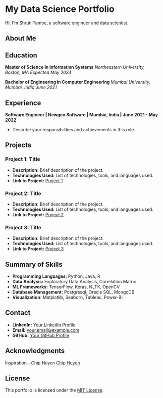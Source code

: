 # My Data Science Portfolio

Hi, I'm Shruti Tambe, a software engineer and data scientist.

## About Me

## Education

**Master of Science in Information Systems**
*Northeastern University, Boston, MA*
*Expected May 2024*

**Bachelor of Engineering in Computer Engineering**
*Mumbai University, Mumbai, India*
*June 2021*

## Experience

**Software Engineer | Newgen Software | Mumbai, India | June 2021 - May 2022**

- Describe your responsibilities and achievements in this role.


## Projects

### Project 1: Title

- **Description:** Brief description of the project.
- **Technologies Used:** List of technologies, tools, and languages used.
- **Link to Project:** [Project 1](link-to-project1)

### Project 2: Title

- **Description:** Brief description of the project.
- **Technologies Used:** List of technologies, tools, and languages used.
- **Link to Project:** [Project 2](link-to-project2)

### Project 3: Title

- **Description:** Brief description of the project.
- **Technologies Used:** List of technologies, tools, and languages used.
- **Link to Project:** [Project 3](link-to-project3)

## Summary of Skills

- **Programming Languages:** Python, Java, R
- **Data Analysis:** Exploratory Data Analysis, Correlation Matrix
- **ML Frameworks:** TensorFlow, Keras, NLTK, OpenCV
- **Database Management:** Postgresql, Oracle SQL, MongoDB
- **Visualization:** Matplotlib, Seaborn, Tableau, Power-BI


## Contact

- **LinkedIn:** [Your LinkedIn Profile](https://www.linkedin.com/in/shrutitambe06/)
- **Email:** your.email@example.com
- **GitHub:** [Your GitHub Profile](https://github.com/TambeShruti)

## Acknowledgments

Inspiration - Chip Huyen [Chip Huyen](https://huyenchip.com)

## License

This portfolio is licensed under the [MIT License](LICENSE).
